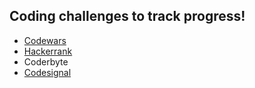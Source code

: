 ## Coding challenges to track progress!

* [Codewars](https://github.com/lilyhoratio/code-challenges-archive/tree/master/codewars)
* [Hackerrank](https://github.com/lilyhoratio/code-challenges-archive/tree/master/hackerrank)
* Coderbyte
* [Codesignal](https://github.com/lilyhoratio/code-challenges-archive/tree/master/codesignal)
